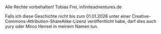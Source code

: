 Alle Rechte vorbehalten! Tobias Frei, infiniteadventures.de

Falls ich diese Geschichte nicht bis zum 01.01.2026 unter einer Creative-Commons-Attribution-ShareAlike-Lizenz veröffentlicht habe, darf dies auch yury oder Mirco Hensel in meinem Namen tun. 
